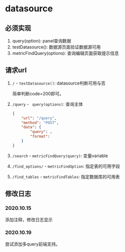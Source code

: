 # datasource

## 必须实现

1. query(option): panel查询数据
2. testDatasource(): 数据源页面验证数据源可用
4. metricFindQuery(options): 查询编辑页面获取提示信息

## 请求url

1. `/` - `testDatasource()`: datasource判断可用与否

   简单判断code=200即可。

2. `/query` - ` query(options)`: 查询主体

   ```json
   {
       "url": "/query",
       "method": "POST",
       "data": {
           "query": ,
           "format": 
       }
   }
   ```

3. `/search` - `metricFindQuery(query)`: 变量variable

4. `/find_options/` - `metricFindOption`: 指定表的可用字段

5. `/find_tables` - `metricFindTables`: 指定数据库的可用表

## 修改日志

### 2020.10.15

添加注释，修改日志显示

### 2020.10.19

尝试添加多query前端支持。


